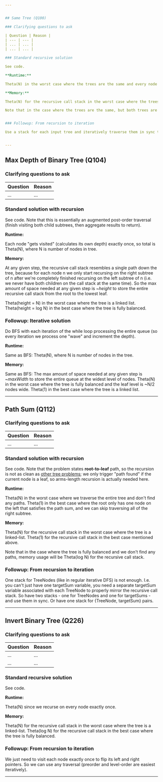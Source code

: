 ```yaml
---


## Same Tree (Q100)

### Clarifying questions to ask

| Question | Reason |
| --- | --- |
| ... | ... |
| ... | ... |

### Standard recursive solution

See code.

**Runtime:**

Theta(N) in the worst case where the trees are the same and every node is visited. Theta(1) in the best case where the first node checked is already not the same.

**Memory:**

Theta(N) for the recursive call stack in the worst case where the trees are the same and every node is visited, and the trees are both linked lists. Theta(1) for the recursive call stack in the best case where the first node checked is already not the same.

Note that in the case where the trees are the same, but both trees are fully balanced, the recursive call stack takes Theta(logN).


### Followup: From recursion to iteration

Use a stack for each input tree and iteratively traverse them in sync to check for sameness.


---
```



## Max Depth of Binary Tree (Q104)

### Clarifying questions to ask

| Question | Reason |
| --- | --- |
| ... | ... |

### Standard solution with recursion

See code. Note that this is essentially an augmented post-order traversal (finish visiting both child subtrees, then aggregate results to return).

**Runtime:**

Each node "gets visited" (calculates its own depth) exactly once, so total is Theta(N), where N is number of nodes in tree.

**Memory:**

At any given step, the recursive call stack resembles a single path down the tree, because for each node n we only start recursing on the right subtree of n after we're completely finished recursing on the left subtree of n (i.e. we never have both children on the call stack at the same time). So the max amount of space needed at any given step is *~height* to store the entire recursive call stack from the root to the lowest leaf.

Theta(height = N) in the worst case where the tree is a linked list. Theta(height = log N) in the best case where the tree is fully balanced.


### Followup: Iterative solution

Do BFS with each iteration of the while loop processing the entire queue (so every iteration we process one "wave" and increment the depth).

**Runtime:**

Same as BFS: Theta(N), where N is number of nodes in the tree.

**Memory:**

Same as BFS: The max amount of space needed at any given step is *~maxWidth* to store the entire queue at the widest level of nodes. Theta(N) in the worst case where the tree is fully balanced and the leaf level is ~N/2 nodes wide. Theta(1) in the best case where the tree is a linked list.


---


## Path Sum (Q112)

### Clarifying questions to ask

| Question | Reason |
| --- | --- |
| ... | ... |

### Standard solution with recursion

See code. Note that the problem states **root-to-leaf** path, so the recursion is not as clean as [other tree problems](#max-depth-of-binary-tree-q104); we only trigger "path found" if the current node is a leaf, so arms-length recursion is actually needed here.

**Runtime:**

Theta(N) in the worst case where we traverse the entire tree and don't find any paths. Theta(1) in the best case where the root only has one node on the left that satisfies the path sum, and we can skip traversing all of the right subtree.

**Memory:**

Theta(N) for the recursive call stack in the worst case where the tree is a linked-list. Theta(1) for the recursive call stack in the best case mentioned above.

Note that in the case where the tree is fully balanced and we don't find any paths, memory usage will be Theta(log N) for the recursive call stack.


### Followup: From recursion to iteration

One stack for TreeNodes (like in regular iterative DFS) is not enough. I.e. you can't just have one targetSum variable, you need a separate targetSum variable associated with each TreeNode to properly mirror the recursive call stack. So have two stacks - one for TreeNodes and one for targetSums - and use them in sync. Or have one stack for {TreeNode, targetSum} pairs.


---


## Invert Binary Tree (Q226)

### Clarifying questions to ask

| Question | Reason |
| --- | --- |
| ... | ... |
| ... | ... |


### Standard recursive solution

See code.

**Runtime:**

Theta(N) since we recurse on every node exactly once.

**Memory:**

Theta(N) for the recursive call stack in the worst case where the tree is a linked-list. Theta(log N) for the recursive call stack in the best case where the tree is fully balanced.


### Followup: From recursion to iteration

We just need to visit each node exactly once to flip its left and right pointers. So we can use any traversal (preorder and level-order are easiest iteratively).


---